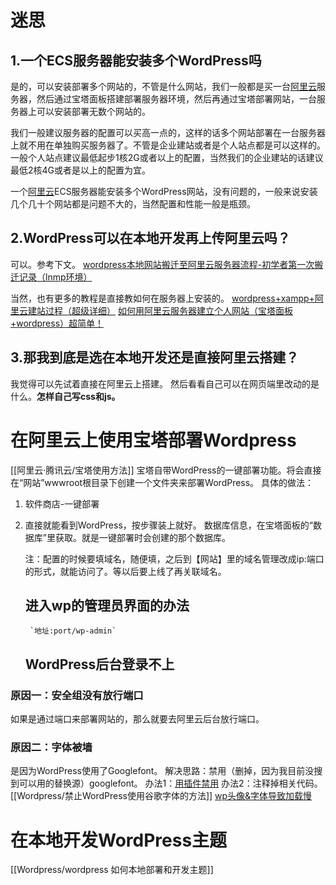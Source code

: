 


# 迷思
## 1.一个ECS服务器能安装多个WordPress吗
是的，可以安装部署多个网站的，不管是什么网站，我们一般都是买一台[阿里云](https://zouaw.com/go/yun)服务器，然后通过宝塔面板搭建部署服务器环境，然后再通过宝塔部署网站，一台服务器上可以安装部署无数个网站的。

我们一般建议服务器的配置可以买高一点的，这样的话多个网站部署在一台服务器上就不用在单独购买服务器了。不管是企业建站或者是个人站点都是可以这样的。一般个人站点建议最低起步1核2G或者以上的配置，当然我们的企业建站的话建议最低2核4G或者是以上的配置为宜。

一个[阿里云](https://zouaw.com/go/yun)ECS服务器能安装多个WordPress网站，没有问题的，一般来说安装几个几十个网站都是问题不大的，当然配置和性能一般是瓶颈。

## 2.WordPress可以在本地开发再上传阿里云吗？
可以。参考下文。
[wordpress本地网站搬迁至阿里云服务器流程-初学者第一次搬迁记录（lnmp环境）](https://zhuanlan.zhihu.com/p/29068698)

当然，也有更多的教程是直接教如何在服务器上安装的。
[wordpress+xampp+阿里云建站过程（超级详细）](https://www.jianshu.com/p/083c9efaba2f)
[ 如何用阿里云服务器建立个人网站（宝塔面板+wordpress）超简单！](https://leffz.com/544.html)

## 3.那我到底是选在本地开发还是直接阿里云搭建？
我觉得可以先试着直接在阿里云上搭建。
然后看看自己可以在网页端里改动的是什么。**怎样自己写css和js。**

# 在阿里云上使用宝塔部署Wordpress
[[阿里云·腾讯云/宝塔使用方法]]
宝塔自带WordPress的一键部署功能。将会直接在“网站”wwwroot根目录下创建一个文件夹来部署WordPress。
具体的做法：
1. 软件商店-一键部署
2. 直接就能看到WordPress，按步骤装上就好。
	数据库信息，在宝塔面板的“数据库”里获取。就是一键部署时会创建的那个数据库。
	
	注：配置的时候要填域名，随便填，之后到【网站】里的域名管理改成ip:端口的形式，就能访问了。等以后要上线了再关联域名。


	
	## 进入wp的管理员界面的办法
		`地址:port/wp-admin`

	
	## WordPress后台登录不上

 ### 原因一：安全组没有放行端口
 如果是通过端口来部署网站的，那么就要去阿里云后台放行端口。

 ### 原因二：字体被墙
是因为WordPress使用了Googlefont。
	解决思路：禁用（删掉，因为我目前没搜到可以用的替换源）googlefont。
	办法1：[用插件禁用](https://jingyan.baidu.com/article/a65957f48c87b224e67f9bf6.html)
	办法2：注释掉相关代码。
	[[Wordpress/禁止WordPress使用谷歌字体的方法]]
	[wp头像&字体导致加载慢](https://blog.csdn.net/weixin_34023982/article/details/89796134)

# 在本地开发WordPress主题
[[Wordpress/wordpress 如何本地部署和开发主题]]